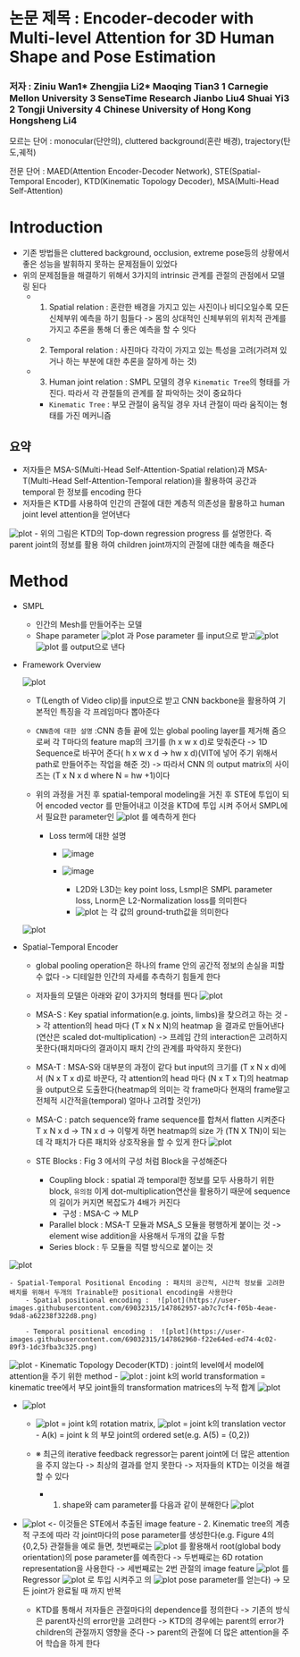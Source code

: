 # 논문 제목 : Encoder-decoder with Multi-level Attention for 3D Human Shape and Pose Estimation
### 저자 : Ziniu Wan1* Zhengjia Li2* Maoqing Tian3 1 Carnegie Mellon University 3 SenseTime Research Jianbo Liu4 Shuai Yi3 2 Tongji University 4 Chinese University of Hong Kong Hongsheng Li4

모르는 단어 : monocular(단안의), cluttered background(혼란 배경), trajectory(탄도,궤적)

전문 단어 :  MAED(Attention Encoder-Decoder Network), STE(Spatial-Temporal Encoder), KTD(Kinematic Topology Decoder), MSA(Multi-Head Self-Attention)

# Introduction
- 기존 방법들은 cluttered background, occlusion, extreme pose등의 상황에서 좋은 성능을 발휘하지 못하는 문제점들이 있었다 
- 위의 문제점들을 해결하기 위해서 3가지의 intrinsic 관계를 관절의 관점에서 모델링 된다
	- 1. Spatial relation : 혼란한 배경을 가지고 있는 사진이나 비디오일수록 모든 신체부위 예측을 하기 힘들다 -> 몸의 상대적인 신체부위의 위치적 관계를 가지고 추론을 통해 더 좋은 예측을 할 수 잇다 
	- 2. Temporal relation : 사진마다 각각이 가지고 있는 특성을 고려(가려져 있거나 하는 부분에 대한 추론을 잘하게 하는 것)
	- 3. Human joint relation : SMPL 모델의 경우 `Kinematic Tree`의 형태를 가진다. 따라서 각 관절들의 관계를 잘 파악하는 것이 중요하다
		- `Kinematic Tree` : 부모 관절이 움직일 경우 자녀 관절이 따라 움직이는 형태를 가진 메커니즘 
## 요약
- 저자들은 MSA-S(Multi-Head Self-Attention-Spatial relation)과 MSA-T(Multi-Head Self-Attention-Temporal relation)을 활용하여 공간과 temporal 한 정보를 encoding 한다 
- 저자들은 KTD를 사용하여 인간의 관절에 대한 계층적 의존성을 활용하고 human joint level attention을 얻어낸다

![plot](https://user-images.githubusercontent.com/69032315/147862903-585ee171-d667-4596-a5bf-e9273d362d7f.png)
	- 위의 그림은 KTD의 Top-down regression progress 를 설명한다. 즉 parent joint의 정보를 활용 하여 children joint까지의 관절에 대한 예측을 해준다 
  
  
  # Method
- SMPL
	- 인간의 Mesh를 만들어주는 모델
	- Shape parameter ![plot](https://user-images.githubusercontent.com/69032315/147862910-74d2add9-c23b-4c85-a48d-b6ed235d9d0e.png)
 과 Pose parameter  를 input으로 받고![plot](https://user-images.githubusercontent.com/69032315/147862911-3a2687f8-159d-46f5-add4-6ef3c333cbd8.png)
 ![plot](https://user-images.githubusercontent.com/69032315/147862914-675a3266-6c41-42ce-a59a-1f047043a3b7.png) 를 output으로 낸다
 
- Framework Overview

  ![plot](https://user-images.githubusercontent.com/69032315/147862915-46739f06-85d7-4ca5-855f-c83ac154008e.png)

  - T(Length of Video clip)를 input으로 받고 CNN backbone을 활용하여 기본적인 특징을 각 프레임마다 뽑아준다
  - `CNN층에 대한 설명` :CNN 층들 끝에 있는 global pooling layer를 제거해 줌으로써 각 T마다의 feature map의 크기를 (h x w x d)로 맞춰준다 -> 1D Sequence로 바꾸어 준다( h x w x d -> hw x d)(VIT에 넣어 주기 위해서 path로 만들어주는 작업을 해준 것) -> 따라서 CNN 의 output matrix의 사이즈는 (T x N x d where N = hw +1)이다

  - 위의 과정을 거친 후 spatial-temporal modeling을 거친 후 STE에 투입이 되어 encoded vector 를 만들어내고 이것을 KTD에 투입 시켜 주어서 SMPL에서 필요한 parameter인 ![plot](https://user-images.githubusercontent.com/69032315/147862923-71fcc22e-bcbe-446f-a3cc-8f8d7d7e33ca.png)
 를 예측하게 한다

	- Loss term에 대한 설명 
		-  ![image](https://user-images.githubusercontent.com/69032315/147862927-435dc2eb-4fb4-4e84-99dc-6f3862467610.png)

		-  ![image](https://user-images.githubusercontent.com/69032315/147862928-c83caf3a-d411-4e98-a800-18e4a5f82edf.png)

			- L2D와 L3D는 key point loss, Lsmpl은 SMPL parameter loss, Lnorm은 L2-Normalization loss를 의미한다
			- ![plot](https://user-images.githubusercontent.com/69032315/147862941-197b218e-d611-4b88-861f-788de574835b.png)
 는 각 값의 ground-truth값을 의미한다  
  
  ![plot](https://user-images.githubusercontent.com/69032315/147862943-051997db-e235-473b-83ea-a53de64bb2f9.png)

- Spatial-Temporal Encoder
	- global pooling operation은 하나의 frame 안의 공간적 정보의 손실을 피할 수 없다 -> 디테일한 인간의 자세를 추측하기 힘들게 한다
	- 저자들의 모델은 아래와 같이 3가지의 형태를 띈다
 ![plot](https://user-images.githubusercontent.com/69032315/147862947-0b70d9ad-0ed0-4b19-983b-fad3af86b9bf.png)

	- MSA-S : Key spatial information(e.g. joints, limbs)을 찾으려고 하는 것 -> 각 attention의 head 마다 (T x N x N)의 heatmap 을 결과로 만들어낸다(연산은 scaled dot-multiplication) -> 프레임 간의 interaction은 고려하지 못한다(패치마다의 결과이지 패치 간의 관계를 파악하지 못한다)
	- MSA-T : MSA-S와 대부분의 과정이 같다 but input의 크기를 (T x N x d)에서 (N x T x d)로 바꾼다, 각 attention의 head 마다 (N x T x T)의 heatmap을 output으로 도출한다(heatmap의 의미는 각 frame마다 현재의 frame말고 전체적 시간적을(temporal) 얼마나 고려할 것인가)
	- MSA-C : patch sequence와 frame sequence를 합쳐서 flatten 시켜준다 T x N x d -> TN x d -> 이렇게 하면 heatmap의 size 가 (TN X TN)이 되는데 각 패치가 다른 패치와 상호작용을 할 수 있게 한다
![plot](https://user-images.githubusercontent.com/69032315/147862950-2e53f294-1ae5-4d0d-b879-3a3ef8830a49.png)
	- STE Blocks : Fig 3 에서의 구성 처럼 Block을 구성해준다 
		- Coupling block : spatial 과 temporal한 정보를 모두 사용하기 위한 block, `유의점` 이게 dot-multiplication연산을 활용하기 때문에 sequence의 길이가 커지면 복잡도가 4배가 커진다 
			- 구성 : MSA-C -> MLP 
		- Parallel block : MSA-T 모듈과 MSA_S 모듈을 평행하게 붙이는 것 -> element wise addition을 사용해서 두개의 값을 두함
		- Series block : 두 모듈을 직렬 방식으로 붙이는 것
    
![plot](https://user-images.githubusercontent.com/69032315/147862953-238f8892-652e-4409-8372-2548461db6b0.png)

	- Spatial-Temporal Positional Encoding : 패치의 공간적, 시간적 정보를 고려한 배치를 위해서 두개의 Trainable한 positional encoding을 사용한다
		- Spatial positional encoding :  ![plot](https://user-images.githubusercontent.com/69032315/147862957-ab7c7cf4-f05b-4eae-9da8-a62238f322d8.png)

		- Temporal positional encoding :  ![plot](https://user-images.githubusercontent.com/69032315/147862960-f22e64ed-ed74-4c02-89f3-1dc3fba3c325.png)

![plot](https://user-images.githubusercontent.com/69032315/147862961-2c7ea6c8-9961-4216-93ba-36197714d653.png)
	- Kinematic Topology Decoder(KTD) : joint의 level에서 model에 attention을 주기 위한 method
		- ![plot](https://user-images.githubusercontent.com/69032315/147862966-64e8b1bf-40ec-4520-a22e-f61c9ff5af68.png)  : joint k의 world transformation = kinematic tree에서 부모 joint들의 transformation matrices의 누적 합계
 ![plot](https://user-images.githubusercontent.com/69032315/147862968-20f33fd8-6b0b-4643-8a3f-b65400de8245.png)

-  ![plot](https://user-images.githubusercontent.com/69032315/147862970-dcd687fe-4329-4e68-b3fc-0b76d0bf2a75.png)

	-  ![plot](https://user-images.githubusercontent.com/69032315/147862973-45e59d12-a8c0-4977-aa27-b2844f0b3391.png) = joint k의  rotation matrix, ![plot](https://user-images.githubusercontent.com/69032315/147862976-76b4abc7-275d-439c-b0d0-7b053d65c1eb.png)
  = joint k의 translation vector
			- A(k) = joint k 의 부모 joint의 ordered set(e.g. A(5) = {0,2})
	- ※ 최근의 iterative feedback regressor는 parent joint에 더 많은 attention을 주지 않는다 -> 최상의 결과를 얻지 못한다 -> 저자들의 KTD는 이것을 해결할 수 있다

		- 1. shape와 cam parameter를 다음과 같이 분해한다
 ![plot](https://user-images.githubusercontent.com/69032315/147862981-d5b26267-dca4-403f-96d3-48345db1991a.png)

-  ![plot](https://user-images.githubusercontent.com/69032315/147862986-fc56fe9d-bfed-4389-a66f-f4dc44fcb8ea.png)
 <- 이것들은 STE에서 추출된 image feature 
		- 2. Kinematic tree의 계층적 구조에 따라 각 joint마다의 pose parameter를 생성한다(e.g. Figure 4의 {0,2,5} 관절들을 예로 들면, 첫번째로는 ![plot](https://user-images.githubusercontent.com/69032315/147862991-639cd970-afe9-4a9a-87f9-1163e0e2f302.png)
 를 활용해서 root(global body orientation)의 pose parameter를 예측한다 -> 두번째로는 6D rotation representation을 사용한다 -> 세번째로는 2번 관절의 image feature ![plot](https://user-images.githubusercontent.com/69032315/147862994-84d6859a-7afb-416e-9582-b126d9373aa3.png)
 를 Regressor ![plot](https://user-images.githubusercontent.com/69032315/147862997-bfa27a6c-b2f4-41f9-ac32-e0e5b81bdc33.png)
 로 투입 시켜주고 의 ![plot](https://user-images.githubusercontent.com/69032315/147863003-ba845d3b-3879-4334-a0ae-b8d2f20f546e.png)
 pose parameter를 얻는다) -> 모든 joint가 완료될 때 까지 반복
	- KTD를 통해서 저자들은 관절마다의 dependence를 정의한다 -> 기존의 방식은 parent자신의 error만을 고려한다 -> KTD의 경우에는 parent의 error가 children의 관절까지 영향을 준다 -> parent의 관절에 더 많은 attention을 주어 학습을 하게 한다


  
  
  
